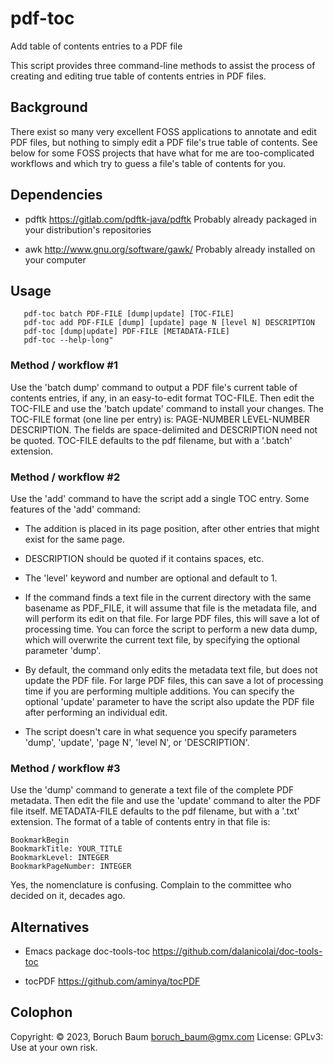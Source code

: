 # pdf-toc
Add table of contents entries to a PDF file

This script provides three command-line methods to assist the process
of creating and editing true table of contents entries in PDF files.

## Background

There exist so many very excellent FOSS applications to annotate and
edit PDF files, but nothing to simply edit a PDF file's true table of
contents. See below for some FOSS projects that have what for me are
too-complicated workflows and which try to guess a file's table of
contents for you.

## Dependencies

  * pdftk https://gitlab.com/pdftk-java/pdftk
          Probably already packaged in your distribution's
          repositories

  * awk   http://www.gnu.org/software/gawk/
          Probably already installed on your computer

## Usage
       pdf-toc batch PDF-FILE [dump|update] [TOC-FILE]
       pdf-toc add PDF-FILE [dump] [update] page N [level N] DESCRIPTION
       pdf-toc [dump|update] PDF-FILE [METADATA-FILE]
       pdf-toc --help-long"

### Method / workflow #1

Use the 'batch dump' command to output a PDF file's current table of
contents entries, if any, in an easy-to-edit format TOC-FILE. Then
edit the TOC-FILE and use the 'batch update' command to install your
changes. The TOC-FILE format (one line per entry) is: PAGE-NUMBER
LEVEL-NUMBER DESCRIPTION. The fields are space-delimited and
DESCRIPTION need not be quoted. TOC-FILE defaults to the pdf filename,
but with a '.batch' extension.

### Method / workflow #2

Use the 'add' command to have the script add a single TOC entry. Some
features of the 'add' command:

 * The addition is placed in its page position, after other entries
   that might exist for the same page.

 * DESCRIPTION should be quoted if it contains spaces, etc.

 * The 'level' keyword and number are optional and default to 1.

 * If the command finds a text file in the current directory with the
   same basename as PDF_FILE, it will assume that file is the metadata
   file, and will perform its edit on that file. For large PDF files,
   this will save a lot of processing time. You can force the script
   to perform a new data dump, which will overwrite the current text
   file, by specifying the optional parameter 'dump'.

 * By default, the command only edits the metadata text file, but does
   not update the PDF file. For large PDF files, this can save a lot
   of processing time if you are performing multiple additions. You
   can specify the optional 'update' parameter to have the script also
   update the PDF file after performing an individual edit.

 * The script doesn't care in what sequence you specify parameters
   'dump', 'update', 'page N', 'level N', or 'DESCRIPTION'.

### Method / workflow #3

Use the 'dump' command to generate a text file of the complete PDF
metadata. Then edit the file and use the 'update' command to alter the
PDF file itself. METADATA-FILE defaults to the pdf filename, but with
a '.txt' extension. The format of a table of contents entry in that
file is:

    BookmarkBegin
    BookmarkTitle: YOUR_TITLE
    BookmarkLevel: INTEGER
    BookmarkPageNumber: INTEGER

Yes, the nomenclature is confusing. Complain to the committee who
decided on it, decades ago.

## Alternatives

* Emacs package doc-tools-toc
  https://github.com/dalanicolai/doc-tools-toc

* tocPDF
  https://github.com/aminya/tocPDF

## Colophon
Copyright: © 2023, Boruch Baum <boruch_baum@gmx.com>
License: GPLv3: Use at your own risk.
